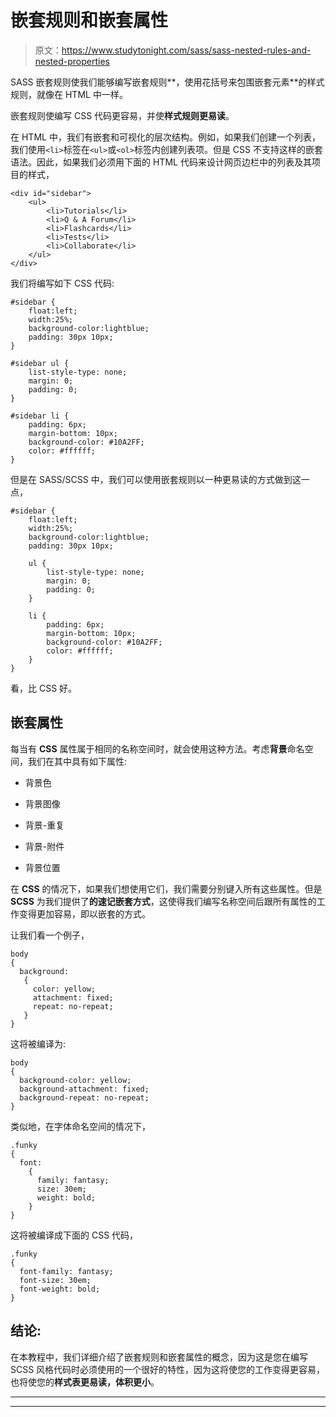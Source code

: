 # 嵌套规则和嵌套属性

> 原文：<https://www.studytonight.com/sass/sass-nested-rules-and-nested-properties>

SASS 嵌套规则使我们能够编写嵌套规则**，使用花括号来包围嵌套元素**的样式规则，就像在 HTML 中一样。

嵌套规则使编写 CSS 代码更容易，并使**样式规则更易读**。

在 HTML 中，我们有嵌套和可视化的层次结构。例如，如果我们创建一个列表，我们使用`<li>`标签在`<ul>`或`<ol>`标签内创建列表项。但是 CSS 不支持这样的嵌套语法。因此，如果我们必须用下面的 HTML 代码来设计网页边栏中的列表及其项目的样式，

```
<div id="sidebar">
    <ul>
        <li>Tutorials</li>
        <li>Q & A Forum</li>
        <li>Flashcards</li>
        <li>Tests</li>
        <li>Collaborate</li>
    </ul>
</div>
```

我们将编写如下 CSS 代码:

```
#sidebar {
    float:left;
    width:25%;
    background-color:lightblue;
    padding: 30px 10px;
}

#sidebar ul {
    list-style-type: none;
    margin: 0;
    padding: 0;
}

#sidebar li {
    padding: 6px;
    margin-bottom: 10px;
    background-color: #10A2FF;
    color: #ffffff;
}
```

但是在 SASS/SCSS 中，我们可以使用嵌套规则以一种更易读的方式做到这一点，

```
#sidebar {
    float:left;
    width:25%;
    background-color:lightblue;
    padding: 30px 10px;

    ul {
        list-style-type: none;
        margin: 0;
        padding: 0;
    }

    li {
        padding: 6px;
        margin-bottom: 10px;
        background-color: #10A2FF;
        color: #ffffff;
    }
}
```

看，比 CSS 好。

## 嵌套属性

每当有 **CSS** 属性属于相同的名称空间时，就会使用这种方法。考虑**背景**命名空间，我们在其中具有如下属性:

*   背景色

*   背景图像

*   背景-重复

*   背景-附件

*   背景位置

在 **CSS** 的情况下，如果我们想使用它们，我们需要分别键入所有这些属性。但是 **SCSS** 为我们提供了**的速记嵌套方式**，这使得我们编写名称空间后跟所有属性的工作变得更加容易，即以嵌套的方式。

让我们看一个例子，

```
body 
{
  background: 
   {
     color: yellow;
     attachment: fixed;
     repeat: no-repeat;
   }
} 
```

这将被编译为:

```
body 
{
  background-color: yellow;
  background-attachment: fixed;
  background-repeat: no-repeat;
} 
```

类似地，在字体命名空间的情况下，

```
.funky 
{
  font: 
    {
      family: fantasy;
      size: 30em;
      weight: bold;
    }
}
```

这将被编译成下面的 CSS 代码，

```
.funky 
{
  font-family: fantasy;
  font-size: 30em;
  font-weight: bold; 
}
```

## 结论:

在本教程中，我们详细介绍了嵌套规则和嵌套属性的概念，因为这是您在编写 SCSS 风格代码时必须使用的一个很好的特性，因为这将使您的工作变得更容易，也将使您的**样式表更易读，体积更小**。

* * *

* * *